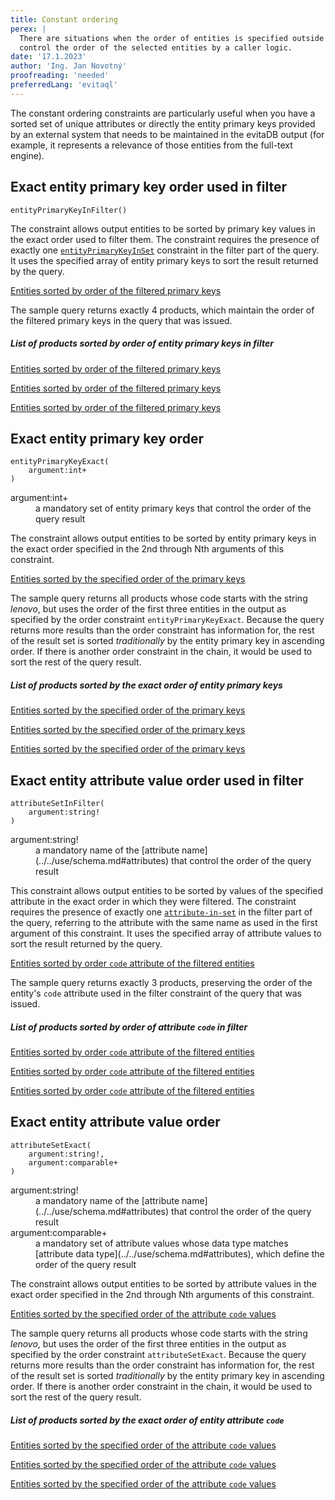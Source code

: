 ```yaml
---
title: Constant ordering
perex: |
  There are situations when the order of entities is specified outside evitaDB. The constant order constraints allow to 
  control the order of the selected entities by a caller logic. 
date: '17.1.2023'
author: 'Ing. Jan Novotný'
proofreading: 'needed'
preferredLang: 'evitaql'
---
```


The constant ordering constraints are particularly useful when you have a sorted set of unique attributes or directly
the entity primary keys provided by an external system that needs to be maintained in the evitaDB output (for example,
it represents a relevance of those entities from the full-text engine).

## Exact entity primary key order used in filter

```evitaql-syntax
entityPrimaryKeyInFilter()
```

The constraint allows output entities to be sorted by primary key values in the exact order used to filter them. 
The constraint requires the presence of exactly one [`entityPrimaryKeyInSet`](../filtering/constant.md#entity-primary-key-in-set)
constraint in the filter part of the query. It uses the specified array of entity primary keys to sort the result 
returned by the query.

<SourceCodeTabs requires="evita_functional_tests/src/test/resources/META-INF/documentation/evitaql-init.java" langSpecificTabOnly>

[Entities sorted by order of the filtered primary keys](/documentation/user/en/query/ordering/examples/constant/entity-primary-key-in-filter.evitaql)
</SourceCodeTabs>

The sample query returns exactly 4 products, which maintain the order of the filtered primary keys in the query that 
was issued. 

<Note type="info">

<NoteTitle toggles="true">

##### List of products sorted by order of entity primary keys in filter
</NoteTitle>

<LanguageSpecific to="evitaql,java,csharp">

<MDInclude>[Entities sorted by order of the filtered primary keys](/documentation/user/en/query/ordering/examples/constant/entity-primary-key-in-filter.evitaql.md)</MDInclude>

</LanguageSpecific>

<LanguageSpecific to="graphql">

<MDInclude>[Entities sorted by order of the filtered primary keys](/documentation/user/en/query/ordering/examples/constant/entity-primary-key-in-filter.graphql.json.md)</MDInclude>

</LanguageSpecific>

<LanguageSpecific to="rest">

<MDInclude>[Entities sorted by order of the filtered primary keys](/documentation/user/en/query/ordering/examples/constant/entity-primary-key-in-filter.rest.json.md)</MDInclude>

</LanguageSpecific>

</Note>

## Exact entity primary key order

```evitaql-syntax
entityPrimaryKeyExact(
    argument:int+
)
```

<dl>
    <dt>argument:int+</dt>
    <dd>
        a mandatory set of entity primary keys that control the order of the query result
    </dd>
</dl>

The constraint allows output entities to be sorted by entity primary keys in the exact order specified in the 2nd through 
Nth arguments of this constraint.

<SourceCodeTabs requires="evita_functional_tests/src/test/resources/META-INF/documentation/evitaql-init.java" langSpecificTabOnly>

[Entities sorted by the specified order of the primary keys](/documentation/user/en/query/ordering/examples/constant/entity-primary-key-exact.evitaql)
</SourceCodeTabs>

The sample query returns all products whose code starts with the string *lenovo*, but uses the order of the first three
entities in the output as specified by the order constraint `entityPrimaryKeyExact`. Because the query returns more
results than the order constraint has information for, the rest of the result set is sorted *traditionally* by 
the entity primary key in ascending order. If there is another order constraint in the chain, it would be used to sort 
the rest of the query result.

<Note type="info">

<NoteTitle toggles="true">

##### List of products sorted by the exact order of entity primary keys
</NoteTitle>

<LanguageSpecific to="evitaql,java,csharp">

<MDInclude>[Entities sorted by the specified order of the primary keys](/documentation/user/en/query/ordering/examples/constant/entity-primary-key-exact.evitaql.md)</MDInclude>

</LanguageSpecific>

<LanguageSpecific to="graphql">

<MDInclude>[Entities sorted by the specified order of the primary keys](/documentation/user/en/query/ordering/examples/constant/entity-primary-key-exact.graphql.json.md)</MDInclude>

</LanguageSpecific>

<LanguageSpecific to="rest">

<MDInclude>[Entities sorted by the specified order of the primary keys](/documentation/user/en/query/ordering/examples/constant/entity-primary-key-exact.rest.json.md)</MDInclude>

</LanguageSpecific>

</Note>

## Exact entity attribute value order used in filter

```evitaql-syntax
attributeSetInFilter(
    argument:string!
)
```

<dl>
    <dt>argument:string!</dt>
    <dd>
        a mandatory name of the [attribute name](../../use/schema.md#attributes) that control the order of 
        the query result
    </dd>
</dl>

This constraint allows output entities to be sorted by values of the specified attribute in the exact order in which 
they were filtered. The constraint requires the presence of exactly one [`attribute-in-set`](../filtering/comparable.md#attribute-in-set) 
in the filter part of the query, referring to the attribute with the same name as used in the first argument of this 
constraint. It uses the specified array of attribute values to sort the result returned by the query.

<SourceCodeTabs requires="evita_functional_tests/src/test/resources/META-INF/documentation/evitaql-init.java" langSpecificTabOnly>

[Entities sorted by order `code` attribute of the filtered entities](/documentation/user/en/query/ordering/examples/constant/attribute-set-in-filter.evitaql)
</SourceCodeTabs>

The sample query returns exactly 3 products, preserving the order of the entity's `code` attribute used in the filter 
constraint of the query that was issued.

<Note type="info">

<NoteTitle toggles="true">

##### List of products sorted by order of attribute `code` in filter
</NoteTitle>

<LanguageSpecific to="evitaql,java,csharp">

<MDInclude>[Entities sorted by order `code` attribute of the filtered entities](/documentation/user/en/query/ordering/examples/constant/attribute-set-in-filter.evitaql.md)</MDInclude>

</LanguageSpecific>

<LanguageSpecific to="graphql">

<MDInclude>[Entities sorted by order `code` attribute of the filtered entities](/documentation/user/en/query/ordering/examples/constant/attribute-set-in-filter.graphql.json.md)</MDInclude>

</LanguageSpecific>

<LanguageSpecific to="rest">

<MDInclude>[Entities sorted by order `code` attribute of the filtered entities](/documentation/user/en/query/ordering/examples/constant/attribute-set-in-filter.rest.json.md)</MDInclude>

</LanguageSpecific>

</Note>

## Exact entity attribute value order

```evitaql-syntax
attributeSetExact(
    argument:string!,
    argument:comparable+
)
```

<dl>
    <dt>argument:string!</dt>
    <dd>
        a mandatory name of the [attribute name](../../use/schema.md#attributes) that control the order of 
        the query result
    </dd>
    <dt>argument:comparable+</dt>
    <dd>
        a mandatory set of attribute values whose data type matches [attribute data type](../../use/schema.md#attributes), 
        which define the order of the query result
    </dd>
</dl>

The constraint allows output entities to be sorted by attribute values in the exact order specified in the 2nd through
Nth arguments of this constraint.

<SourceCodeTabs requires="evita_functional_tests/src/test/resources/META-INF/documentation/evitaql-init.java" langSpecificTabOnly>

[Entities sorted by the specified order of the attribute `code` values](/documentation/user/en/query/ordering/examples/constant/attribute-set-exact.evitaql)
</SourceCodeTabs>

The sample query returns all products whose code starts with the string *lenovo*, but uses the order of the first three
entities in the output as specified by the order constraint `attributeSetExact`. Because the query returns more
results than the order constraint has information for, the rest of the result set is sorted *traditionally* by
the entity primary key in ascending order. If there is another order constraint in the chain, it would be used to sort
the rest of the query result.

<Note type="info">

<NoteTitle toggles="true">

##### List of products sorted by the exact order of entity attribute `code`
</NoteTitle>

<LanguageSpecific to="evitaql,java,csharp">

<MDInclude>[Entities sorted by the specified order of the attribute `code` values](/documentation/user/en/query/ordering/examples/constant/attribute-set-exact.evitaql.md)</MDInclude>

</LanguageSpecific>

<LanguageSpecific to="graphql">

<MDInclude>[Entities sorted by the specified order of the attribute `code` values](/documentation/user/en/query/ordering/examples/constant/attribute-set-exact.graphql.json.md)</MDInclude>

</LanguageSpecific>

<LanguageSpecific to="rest">

<MDInclude>[Entities sorted by the specified order of the attribute `code` values](/documentation/user/en/query/ordering/examples/constant/attribute-set-exact.rest.json.md)</MDInclude>

</LanguageSpecific>

</Note>